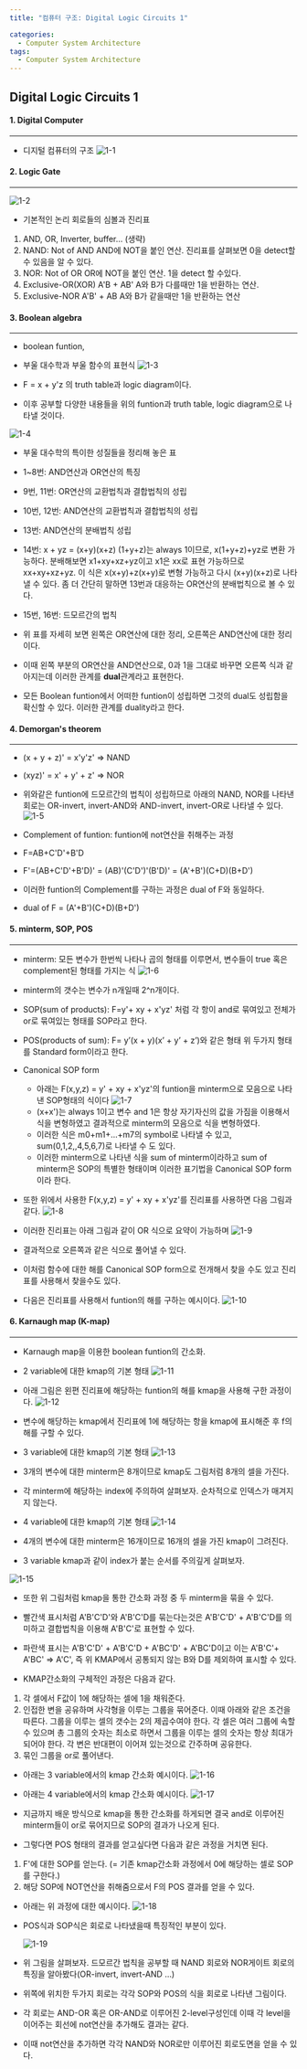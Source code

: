 ```yaml
---
title: "컴퓨터 구조: Digital Logic Circuits 1"

categories:
  - Computer System Architecture
tags:
  - Computer System Architecture
---
```


## Digital Logic Circuits 1

#### 1. Digital Computer

---

- 디지털 컴퓨터의 구조
  ![1-1](https://github.com/mjh851819/mjh851819.github.io/assets/70308520/9ca2eb10-b445-4ed5-86e0-442ecf489b22)

#### 2. Logic Gate

---

![1-2](https://github.com/mjh851819/mjh851819.github.io/assets/70308520/35617251-9d17-4f57-b909-1fcde3684f49)

- 기본적인 논리 회로들의 심볼과 진리표

1. AND, OR, Inverter, buffer... (생략)
2. NAND: Not of AND
   AND에 NOT을 붙인 연산.
   진리표를 살펴보면 0을 detect할 수 있음을 알 수 있다.
3. NOR: Not of OR
   OR에 NOT을 붙인 연산.
   1을 detect 할 수있다.
4. Exclusive-OR(XOR)
   A'B + AB'
   A와 B가 다를때만 1을 반환하는 연산.
5. Exclusive-NOR
   A'B' + AB
   A와 B가 같을때만 1을 반환하는 연산

#### 3. Boolean algebra

---

- boolean funtion,
- 부울 대수학과 부울 함수의 표현식
  ![1-3](https://github.com/mjh851819/mjh851819.github.io/assets/70308520/1cc5d029-044c-495b-be01-debdea7fd4d2)

- F = x + y'z 의 truth table과 logic diagram이다.

- 이후 공부할 다양한 내용들을 위의 funtion과 truth table, logic diagram으로 나타낼 것이다.

![1-4](https://github.com/mjh851819/mjh851819.github.io/assets/70308520/cce8c4f0-0e23-4919-8923-7f6d8eca2c99)

- 부울 대수학의 특이한 성질들을 정리해 놓은 표

- 1~8번: AND연산과 OR연산의 특징
- 9번, 11번: OR연산의 교환법칙과 결합법칙의 성립
- 10번, 12번: AND연산의 교환법칙과 결합법칙의 성립
- 13번: AND연산의 분배법칙 성립
- 14번: x + yz = (x+y)(x+z)
  (1+y+z)는 always 1이므로, x(1+y+z)+yz로 변환 가능하다.
  분배해보면 x1+xy+xz+yz이고 x1은 xx로 표현 가능하므로 xx+xy+xz+yz.
  이 식은 x(x+y)+z(x+y)로 변형 가능하고 다시 (x+y)(x+z)로 나타낼 수 있다.
  좀 더 간단히 말하면 13번과 대응하는 OR연산의 분배법칙으로 볼 수 있다.
- 15번, 16번: 드모르간의 법칙

- 위 표를 자세히 보면 왼쪽은 OR연산에 대한 정리, 오른쪽은 AND연산에 대한 정리이다.
- 이때 왼쪽 부분의 OR연산을 AND연산으로, 0과 1을 그대로 바꾸면 오른쪽 식과 같아지는데 이러한 관계를 **dual**관계라고 표현한다.
- 모든 Boolean funtion에서 어떠한 funtion이 성립하면 그것의 dual도 성립함을 확신할 수 있다. 이러한 관계를 duality라고 한다.

#### 4. Demorgan's theorem

---

- (x + y + z)' = x'y'z' => NAND
- (xyz)' = x' + y' + z' => NOR

- 위와같은 funtion에 드모르간의 법칙이 성립하므로 아래의 NAND, NOR를 나타낸 회로는 OR-invert, invert-AND와 AND-invert, invert-OR로 나타낼 수 있다.
  ![1-5](https://github.com/mjh851819/mjh851819.github.io/assets/70308520/3149339e-6933-4e40-86fa-ab00ec532f3b)

- Complement of funtion: funtion에 not연산을 취해주는 과정
- F=AB+C'D'+B'D
- F'=(AB+C'D'+B'D)' = (AB)'(C'D')'(B'D)' = (A'+B')(C+D)(B+D')
- 이러한 funtion의 Complement를 구하는 과정은 dual of F와 동일하다.
- dual of F = (A'+B')(C+D)(B+D')

#### 5. minterm, SOP, POS

---

- minterm: 모든 변수가 한번씩 나타나 곱의 형태를 이루면서, 변수들이 true 혹은 complement된 형태를 가지는 식
  ![1-6](https://github.com/mjh851819/mjh851819.github.io/assets/70308520/a1847458-424a-475b-83c1-0452d48ea737)

- minterm의 갯수는 변수가 n개일때 2^n개이다.

- SOP(sum of products): F=y'+ xy + x'yz' 처럼 각 항이 and로 묶여있고 전체가 or로 묶여있는 형태를 SOP라고 한다.
- POS(products of sum): F= y’(x + y)(x’ + y’ + z’)와 같은 형태
  위 두가지 형태를 Standard form이라고 한다.

- Canonical SOP form

  - 아래는 F(x,y,z) = y' + xy + x'yz'의 funtion을 minterm으로 모음으로 나타낸 SOP형태의 식이다
    ![1-7](https://github.com/mjh851819/mjh851819.github.io/assets/70308520/e1cf6df2-0754-4b6d-ba91-0aa26d2ef8f7)
  - (x+x')는 always 1이고 변수 and 1은 항상 자기자신의 값을 가짐을 이용해서 식을 변형하였고 결과적으로 minterm의 모음으로 식을 변형하였다.
  - 이러한 식은 m0+m1+...+m7의 symbol로 나타낼 수 있고, sum(0,1,2,,4,5,6,7)로 나타낼 수 도 있다.
  - 이러한 minterm으로 나타낸 식을 sum of minterm이라하고 sum of minterm은 SOP의 특별한 형태이며 이러한 표기법을 Canonical SOP form 이라 한다.

- 또한 위에서 사용한 F(x,y,z) = y' + xy + x'yz'를 진리표를 사용하면 다음 그림과 같다.
  ![1-8](https://github.com/mjh851819/mjh851819.github.io/assets/70308520/9249d7c3-cb49-4be0-8866-b281ad5bb31c)
- 이러한 진리표는 아래 그림과 같이 OR 식으로 요약이 가능하며
  ![1-9](https://github.com/mjh851819/mjh851819.github.io/assets/70308520/4ba610b9-78af-488f-842c-098164c0ba2a)
- 결과적으로 오른쪽과 같은 식으로 풀어낼 수 있다.

- 이처럼 함수에 대한 해를 Canonical SOP form으로 전개해서 찾을 수도 있고 진리표를 사용해서 찾을수도 있다.

- 다음은 진리표를 사용해서 funtion의 해를 구하는 예시이다.
  ![1-10](https://github.com/mjh851819/mjh851819.github.io/assets/70308520/4ab2da4e-c6ab-481e-8a8b-79e586640832)

#### 6. Karnaugh map (K-map)

---

- Karnaugh map을 이용한 boolean funtion의 간소화.

- 2 variable에 대한 kmap의 기본 형태
  ![1-11](https://github.com/mjh851819/mjh851819.github.io/assets/70308520/c07ebd56-4ca0-4f5b-af64-6986537fed53)

- 아래 그림은 왼편 진리표에 해당하는 funtion의 해를 kmap을 사용해 구한 과정이다.
  ![1-12](https://github.com/mjh851819/mjh851819.github.io/assets/70308520/cc153ef3-791e-4178-ab29-97e9689aab40)
- 변수에 해당하는 kmap에서 진리표에 1에 해당하는 항을 kmap에 표시해준 후 f의 해를 구할 수 있다.

- 3 variable에 대한 kmap의 기본 형태
  ![1-13](https://github.com/mjh851819/mjh851819.github.io/assets/70308520/e31e1591-6040-43c0-9212-fb4f265e0f30)
- 3개의 변수에 대한 minterm은 8개이므로 kmap도 그림처럼 8개의 셀을 가진다.
- 각 minterm에 해당하는 index에 주의하여 살펴보자. 순차적으로 인덱스가 매겨지지 않는다.

- 4 variable에 대한 kmap의 기본 형태
  ![1-14](https://github.com/mjh851819/mjh851819.github.io/assets/70308520/00a7d761-96e8-415e-b9e7-2493070067b2)
- 4개의 변수에 대한 minterm은 16개이므로 16개의 셀을 가진 kmap이 그려진다.
- 3 variable kmap과 같이 index가 붙는 순서를 주의깊게 살펴보자.

![1-15](https://github.com/mjh851819/mjh851819.github.io/assets/70308520/bd4e2420-3003-4a48-af3f-76cf3d30727f)

- 또한 위 그림처럼 kmap을 통한 간소화 과정 중 두 minterm을 묶을 수 있다.
- 빨간색 표시처럼 A'B'C'D'와 A'B'C'D를 묶는다는것은 A'B'C'D' + A'B'C'D를 의미하고 결합법칙을 이용해 A'B'C'로 표현할 수 있다.
- 파란색 표시는 A'B'C'D' + A'B'C'D + A'BC'D' + A'BC'D이고 이는 A'B'C'+ A'BC' => A'C', 즉 위 KMAP에서 공통되지 않는 B와 D를 제외하여 표시할 수 있다.

- KMAP간소화의 구체적인 과정은 다음과 같다.

1. 각 셀에서 F값이 1에 해당하는 셀에 1을 채워준다.
2. 인접한 변을 공유하며 사각형을 이루는 그룹을 묶어준다. 이때 아래와 같은 조건을 따른다.
   그룹을 이루는 셀의 갯수는 2의 제곱수여야 한다.
   각 셀은 여러 그룹에 속할 수 있으며 총 그룹의 숫자는 최소로 하면서 그룹을 이루는 셀의 숫자는 항상 최대가 되어야 한다.
   각 변은 반대편이 이어져 있는것으로 간주하며 공유한다.
3. 묶인 그룹을 or로 풀어낸다.

- 아래는 3 variable에서의 kmap 간소화 예시이다.
  ![1-16](https://github.com/mjh851819/mjh851819.github.io/assets/70308520/d28af480-56df-43f4-9254-9a62c27717a9)
- 아래는 4 variable에서의 kmap 간소화 예시이다.
  ![1-17](https://github.com/mjh851819/mjh851819.github.io/assets/70308520/207b1ff3-7b33-4112-a8c8-720a64b8e94e)

- 지금까지 배운 방식으로 kmap을 통한 간소화를 하게되면 결국 and로 이루어진 minterm들이 or로 묶어지므로 SOP의 결과가 나오게 된다.
- 그렇다면 POS 형태의 결과를 얻고싶다면 다음과 같은 과정을 거치면 된다.

1. F'에 대한 SOP를 얻는다. (= 기존 kmap간소화 과정에서 0에 해당하는 셀로 SOP를 구한다.)
2. 해당 SOP에 NOT연산을 취해줌으로서 F의 POS 결과를 얻을 수 있다.

- 아래는 위 과정에 대한 예시이다.
  ![1-18](https://github.com/mjh851819/mjh851819.github.io/assets/70308520/9a7b8cec-bb0d-4357-b93e-6a1bc88ef4ef)

- POS식과 SOP식은 회로로 나타냈을때 특징적인 부분이 있다.

  ![1-19](https://github.com/mjh851819/mjh851819.github.io/assets/70308520/a44fa5b4-b0cb-4dd5-b393-43b0ef382c2f)

- 위 그림을 살펴보자. 드모르간 법칙을 공부할 때 NAND 회로와 NOR게이트 회로의 특징을 알아봤다(OR-invert, invert-AND ...)
- 위쪽에 위치한 두가지 회로는 각각 SOP와 POS의 식을 회로로 나타낸 그림이다.
- 각 회로는 AND-OR 혹은 OR-AND로 이루어진 2-level구성인데 이때 각 level을 이어주는 회선에 not연산을 추가해도 결과는 같다.
- 이때 not연산을 추가하면 각각 NAND와 NOR로만 이루어진 회로도면을 얻을 수 있다.
